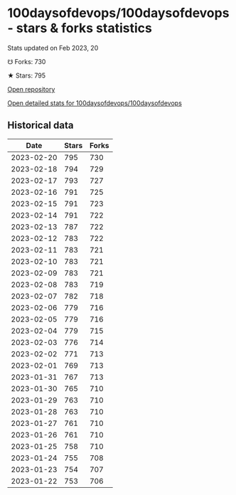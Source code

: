 # 100daysofdevops/100daysofdevops - stars & forks statistics

Stats updated on Feb 2023, 20

☋ Forks: 730

★ Stars: 795

[Open repository](https://github.com/100daysofdevops/100daysofdevops)

[Open detailed stats for 100daysofdevops/100daysofdevops](https://reviewgithub.com/rep/100daysofdevops/100daysofdevops)

## Historical data
| Date | Stars | Forks |
|------|-------|-------|
| 2023-02-20 | 795 | 730 | 
| 2023-02-18 | 794 | 729 | 
| 2023-02-17 | 793 | 727 | 
| 2023-02-16 | 791 | 725 | 
| 2023-02-15 | 791 | 723 | 
| 2023-02-14 | 791 | 722 | 
| 2023-02-13 | 787 | 722 | 
| 2023-02-12 | 783 | 722 | 
| 2023-02-11 | 783 | 721 | 
| 2023-02-10 | 783 | 721 | 
| 2023-02-09 | 783 | 721 | 
| 2023-02-08 | 783 | 719 | 
| 2023-02-07 | 782 | 718 | 
| 2023-02-06 | 779 | 716 | 
| 2023-02-05 | 779 | 716 | 
| 2023-02-04 | 779 | 715 | 
| 2023-02-03 | 776 | 714 | 
| 2023-02-02 | 771 | 713 | 
| 2023-02-01 | 769 | 713 | 
| 2023-01-31 | 767 | 713 | 
| 2023-01-30 | 765 | 710 | 
| 2023-01-29 | 763 | 710 | 
| 2023-01-28 | 763 | 710 | 
| 2023-01-27 | 761 | 710 | 
| 2023-01-26 | 761 | 710 | 
| 2023-01-25 | 758 | 710 | 
| 2023-01-24 | 755 | 708 | 
| 2023-01-23 | 754 | 707 | 
| 2023-01-22 | 753 | 706 | 

